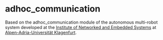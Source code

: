 adhoc_communication
=======

Based on the adhoc_communication module of the autonomous multi-robot system developed at the <a
href="http://nes.aau.at">Institute of Networked and Embedded Systems</a> at <a
href="http://www.aau.at">Alpen-Adria-Universität Klagenfurt</a>.

